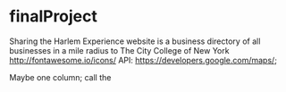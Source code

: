 # finalProject
Sharing the Harlem Experience website is a business directory of all businesses in a mile radius to The City College of New York
http://fontawesome.io/icons/
API: https://developers.google.com/maps/; 

Maybe one column; call the 

